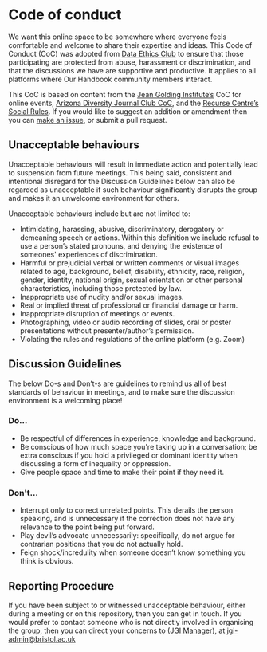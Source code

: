 # Code of conduct

We want this online space to be somewhere where everyone feels comfortable and welcome to share their expertise and ideas.
This Code of Conduct (CoC) was adopted from [Data Ethics Club](https://dataethicsclub.com/contents/join_in/code-of-conduct.html) to ensure that those participating are protected from abuse, harassment or discrimination, and that the discussions we have are supportive and productive. 
It applies to all platforms where Our Handbook community members interact.

This CoC is based on content from the [Jean Golding Institute’s](http://www.bristol.ac.uk/golding/) CoC for online events, [Arizona Diversity Journal Club CoC](https://www.as.arizona.edu/diversity_coffee/#two), 
and the [Recurse Centre’s Social Rules](https://www.recurse.com/manual#sub-sec-social-rules). 
If you would like to suggest an addition or amendment then you can
[make an
issue](https://github.com/very-good-science/ethical-data-science-journal-club/issues/new/choose),
or submit a pull request.

## Unacceptable behaviours
Unacceptable behaviours will result in immediate action and potentially lead to suspension from future meetings. 
This being said, consistent and intentional disregard for the Discussion Guidelines below can also be regarded as unacceptable if such behaviour significantly disrupts the group and makes it an unwelcome environment for others. 

Unacceptable behaviours include but are not limited to:
* Intimidating, harassing, abusive, discriminatory, derogatory or demeaning speech or actions. Within this definition we include refusal to use a person’s stated pronouns, and denying the existence of someones' experiences of discrimination. 
* Harmful or prejudicial verbal or written comments or visual images related to age, background, belief, disability, ethnicity, race, religion, gender, identity, national origin, sexual orientation or other personal characteristics, including those protected by law.
* Inappropriate use of nudity and/or sexual images.
* Real or implied threat of professional or financial damage or harm.
* Inappropriate disruption of meetings or events.
* Photographing, video or audio recording of slides, oral or poster presentations without presenter/author’s permission.
* Violating the rules and regulations of the online platform (e.g. Zoom)

## Discussion Guidelines
The below Do-s and Don’t-s are guidelines to remind us all of best standards of behaviour in meetings, and to make sure the discussion environment is a welcoming place! 

### Do…
- Be respectful of differences in experience, knowledge and background. 
- Be conscious of how much space you're taking up in a conversation; be extra conscious if you hold a privileged or dominant identity when discussing a form of inequality or oppression.
- Give people space and time to make their point if they need it.

### Don't… 
- Interrupt only to correct unrelated points. This derails the person speaking, and is unnecessary if the correction does not have any relevance to the point being put forward.
- Play devil’s advocate unnecessarily: specifically, do not argue for contrarian positions that you do not actually hold.
- Feign shock/incredulity when someone doesn’t know something you think is obvious. 

## Reporting Procedure
If you have been subject to or witnessed unacceptable behaviour,
either during a meeting or on this repository, then you can get in
touch. 
If you would prefer to contact someone who is not directly involved in organising the group, then you can direct your concerns to ([JGI Manager](http://www.bristol.ac.uk/golding/people/team/)), at jgi-admin@bristol.ac.uk
